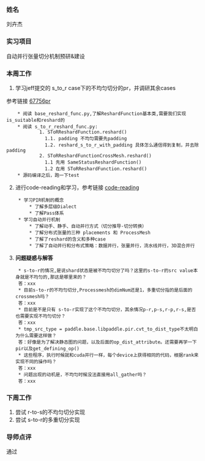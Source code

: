 ### 姓名
刘卉杰

### 实习项目
自动并行张量切分机制预研&建设

### 本周工作

1. 学习jeff提交的 s_to_r case下的不均匀切分的pr，并调研其余cases

参考链接 [67756pr](https://github.com/PaddlePaddle/Paddle/pull/67756)

        * 阅读 base_reshard_func.py,了解ReshardFunction基本类,需要我们实现is_suitable和reshard的
        * 阅读 s_to_r_reshard_func.py:
                1. SToRReshardFunction.reshard()
                  1.1. padding 不均匀需要先padding
                  1.2. reshard_s_to_r_with_padding 具体怎么通信得到复制，并去除padding
                2. SToRReshardFunctionCrossMesh.reshard()
                  1.1 先用 SameStatusReshardFunction() 
                  1.2 在用 SToRReshardFunction.reshard()
        * 源码编译之后，跑一下test


2. 进行code-reading和学习，参考链接 [code-reading](https://github.com/PaddlePaddle/community/tree/master/pfcc/paddle-code-reading)

        * 学习PIR机制的概念
            * 了解多层级Dialect
            * 了解Pass体系 
        * 学习自动并行机制
            * 了解动手、静手、自动并行方式（切分推导-切分转换）
            * 了解分布式张量的三种 placements 和 ProcessMesh
            * 了解了reshard的含义和多种case
            * 了解了自动并行和分布式策略：数据并行，张量并行，流水线并行，3D混合并行

      

3. **问题疑惑与解答**

        * s-to-r的情况,是说shard状态是被不均匀切分了吗？这里的s-to-r的src value本身就是不均匀的,那这是哪里来的？
        答：xxx
        * 目前s-to-r的不均匀切分,Processmesh的dimNum还是1，多重切分指的是后面的 crossmesh吗？
        答：xxx
        * 目前是不是只有 s-to-r实现了这个不均匀切分，其余情况p-r,p-s,r-p,r-s,是否也需要实现不均匀切分？
        答：xxx
        * tmp_src_type = paddle.base.libpaddle.pir.cvt_to_dist_type不太明白为什么需要这样做？
        答：好像是为了解决静态图的问题，以及后面的op_dist_attribute。还需要再学一下pir以及get_defining_op()
        * 这些程序，执行时候就和cuda并行一样，每个device上获得相同的代码，根据rank来实现不同的操作吗？
        答：xxx
        * 问题出现的动机是，不均匀时候没法直接用all_gather吗？
        答：xxx




### 下周工作

1. 尝试 r-to-s的不均匀切分实现
2. 尝试 s-to-r的多重切分实现


### 导师点评
通过
